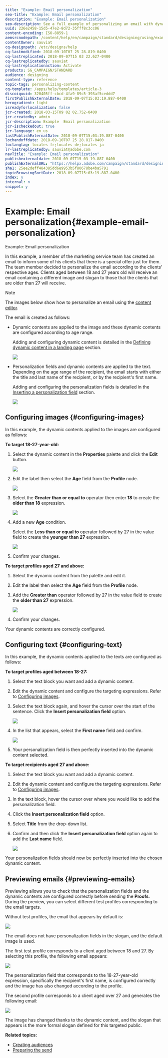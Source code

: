 ```yaml
---
title: "Example: Email personalization"
seo-title: "Example: Email personalization"
description: "Example: Email personalization"
seo-description: See a full example of personalizing an email with dynamic content and text according to the recipients' ages.
uuid: 226e2458-15d5-47e2-8d72-35fff8c3cc06
content-encoding: ISO-8859-1
aemsrcnodepath: /content/help/en/campaign/standard/designing/using/example--email-personalization
contentOwner: sauviat
cq-designpath: /etc/designs/help
cq-lastmodified: 2018-09-10T07 25 28.819-0400
cq-lastreplicated: 2018-09-07T15 03 22.627-0400
cq-lastreplicatedby: sauviat
cq-lastreplicationaction: Activate
products: SG_CAMPAIGN/STANDARD
audience: designing
content-type: reference
topic-tags: personalizing-content
cq-template: /apps/help/templates/article-3
discoiquuid: 320405ff-cbcd-4fa9-89c5-393af5ceddd7
firstPublishExternalDate: 2018-09-07T15:03:19.887-0400
herogradient: light
isreadyforlocalization: false
jcr-created: 2018-03-15T09 02 02.752-0400
jcr-createdby: admin
jcr-description: Example  Email personalization
jcr-ischeckedout: true
jcr-language: en_us
lastPublishExternalDate: 2018-09-07T15:03:19.887-0400
lochandoffdate: 2018-09-10T07 25 28.817-0400
loclangtag: locales fr;locales de;locales ja
lr-lastreplicatedby: sauviat@adobe.com
navTitle: "Example: Email personalization"
publishexternaldate: 2018-09-07T15 03 19.887-0400
publishExternalURL: "https://helpx.adobe.com/campaign/standard/designing/using/example--email-personalization.html"
sha1: 25ee2deff484385dd6e9953b5f80678be4ba5791
topicBrowsingSortDate: 2018-09-07T15:03:19.887-0400
index: y
internal: n
snippet: y
---
```


# Example: Email personalization{#example-email-personalization}

Example: Email personalization

In this example, a member of the marketing service team has created an email to inform some of his clients that there is a special offer just for them. The team member decided to personalize the email according to the clients' respective ages. Clients aged between 18 and 27 years old will receive an email containing a different image and slogan to those that the clients that are older than 27 will receive.

>[!NOTE]
>
>The images below show how to personalize an email using the [content editor](../../designing/using/about-email-content-design.md#using-the-email-content-editor).

The email is created as follows:

* Dynamic contents are applied to the image and these dynamic contents are configured according to age range.

  Adding and configuring dynamic content is detailed in the [Defining dynamic content in a landing page](../../designing/using/defining-dynamic-content-in-a-landing-page.md) section.

  ![](assets/delivery_content_43.png)

* Personalization fields and dynamic contents are applied to the text. Depending on the age range of the recipient, the email starts with either the title and last name of the recipient, or by the recipient's first name.

  Adding and configuring the personalization fields is detailed in the [Inserting a personalization field](../../designing/using/inserting-a-personalization-field.md) section.

  ![](assets/delivery_content_44.png)

## Configuring images {#configuring-images}

In this example, the dynamic contents applied to the images are configured as follows:

**To target 18-27-year-old:**

1. Select the dynamic content in the **Properties** palette and click the **Edit** button.

   ![](assets/delivery_content_48.png)

1. Edit the label then select the **Age** field from the **Profile** node.

   ![](assets/delivery_content_49.png)

1. Select the **Greater than or equal to** operator then enter **18** to create the **older than 18** expression.

   ![](assets/delivery_content_50.png)

1. Add a new **Age** condition.

   Select the **Less than or equal to** operator followed by 27 in the value field to create the **younger than 27** expression.

   ![](assets/delivery_content_51.png)

1. Confirm your changes.

**To target profiles aged 27 and above:**

1. Select the dynamic content from the palette and edit it.
1. Edit the label then select the **Age** field from the **Profile** node.
1. Add the **Greater than** operator followed by 27 in the value field to create the **older than 27** expression.

   ![](assets/delivery_content_52.png)

1. Confirm your changes.

Your dynamic contents are correctly configured.

## Configuring text {#configuring-text}

In this example, the dynamic contents applied to the texts are configured as follows:

**To target profiles aged between 18-27:**

1. Select the text block you want and add a dynamic content.
1. Edit the dynamic content and configure the targeting expressions. Refer to [Configuring images](../../designing/using/example--email-personalization.md#configuring-images).
1. Select the text block again, and hover the cursor over the start of the sentence. Click the **Insert personalization field** option.

   ![](assets/delivery_content_53.png)

1. In the list that appears, select the **First name** field and confirm.

   ![](assets/delivery_content_54.png)

1. Your personalization field is then perfectly inserted into the dynamic content selected.

**To target recipients aged 27 and above:**

1. Select the text block you want and add a dynamic content.
1. Edit the dynamic content and configure the targeting expressions. Refer to [Configuring images](../../designing/using/example--email-personalization.md#configuring-images).
1. In the text block, hover the cursor over where you would like to add the personalization field.
1. Click the **Insert personalization field** option.
1. Select **Title** from the drop-down list.
1. Confirm and then click the **Insert personalization field** option again to add the **Last name** field.

   ![](assets/delivery_content_56.png)

Your personalization fields should now be perfectly inserted into the chosen dynamic content.

## Previewing emails {#previewing-emails}

Previewing allows you to check that the personalization fields and the dynamic contents are configured correctly before sending the **Proofs**. During the preview, you can select different test profiles corresponding to the email targets.

Without test profiles, the email that appears by default is:

![](assets/delivery_content_45.png)

The email does not have personalization fields in the slogan, and the default image is used.

The first test profile corresponds to a client aged between 18 and 27. By selecting this profile, the following email appears:

![](assets/delivery_content_46.png)

The personalization field that corresponds to the 18-27-year-old expression, specifically the recipient's first name, is configured correctly and the image has also changed according to the profile.

The second profile corresponds to a client aged over 27 and generates the following email:

![](assets/delivery_content_47.png)

The image has changed thanks to the dynamic content, and the slogan that appears is the more formal slogan defined for this targeted public.

**Related topics:**

* [Creating audiences](../../audiences/using/creating-audiences.md)
* [Preparing the send](../../sending/using/preparing-the-send.md)

